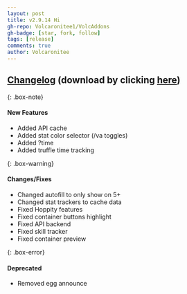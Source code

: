 ```yaml
---
layout: post
title: v2.9.14 Hi
gh-repo: Volcaronitee1/VolcAddons
gh-badge: [star, fork, follow]
tags: [release]
comments: true
author: Volcaronitee
---
```


## [Changelog](https://github.com/Volcaronitee1/VolcAddons/releases/tag/v2.9.14) (download by clicking [here](https://github.com/Volcaronitee1/VolcAddons/releases/download/v2.9.14/VolcAddons.zip))

{: .box-note}

#### New Features

- Added API cache
- Added stat color selector (/va toggles)
- Added ?time
- Added truffle time tracking

{: .box-warning}

#### Changes/Fixes

- Changed autofill to only show on 5+
- Changed stat trackers to cache data
- Fixed Hoppity features
- Fixed container buttons highlight
- Fixed API backend
- Fixed skill tracker
- Fixed container preview

{: .box-error}

#### Deprecated

- Removed egg announce
